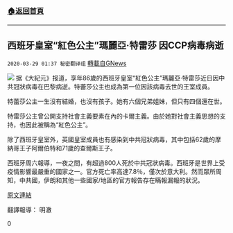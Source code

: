 ###  [:house:返回首頁](https://github.com/ourhimalayas/txt)
---

## 西班牙皇室“紅色公主”瑪麗亞·特雷莎 因CCP病毒病逝
`2020-03-29 01:37 秘密翻译组` [轉載自GNews](https://gnews.org/zh-hant/155786/)

![](https://s3-ap-northeast-1.amazonaws.com/news.guo.offload.media/wp-content/uploads/2020/03/29011050/Picture-1-111.png)
据《大紀元》报道，享年86歲的西班牙皇室“紅色公主”瑪麗亞·特雷莎近日因中共冠狀病毒在巴黎病逝。特蕾莎公主也成為第一位因該病毒去世的王室成員。

特蕾莎公主一生沒有結婚，也沒有孩子。她有六個兄弟姐妹，但只有四個還在世。

特雷莎公主曾公開支持社會主義要素在內的卡爾主義。由於她對社會主義思想的支持，也因此被稱為“紅色公主”。

除了西班牙皇室外，英國皇室成員也有感染到中共冠狀病毒，其中包括62歲的摩納哥王子阿爾伯特和71歲的查爾斯王子。

西班牙周六報導，一夜之間，有超過800人死於中共冠狀病毒。西班牙是世界上受疫情影響最嚴重的國家之一。官方死亡率高達7.8％，僅次於意大利。然而眾所周知，中共國，伊朗和其他一些國家/地區的官方報告存在瞞報漏報的狀況。

[原文連結](https://www.theepochtimes.com/red-princess-maria-teresa-dies-from-ccp-virus_3289224.html#)

翻譯報導： 明澈

0
